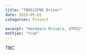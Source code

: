 ```yaml
---
title: "TB6612FNG Driver"
date: 2020-05-01
categories: Project

excerpt: "Hardware Drivers, STM32"
mathjax: "true"
---
```


TBC